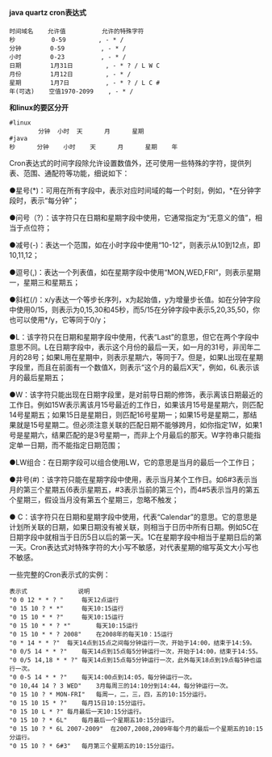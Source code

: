 #### java quartz cron表达式

```
时间域名    允许值          允许的特殊字符
秒          0-59	        , - * /
分钟        0-59	        , - * /
小时        0-23	        , - * /
日期        1月31日	        , - * ? / L W C
月份        1月12日	        , - * /
星期        1月7日	        , - * ? / L C #
年(可选)    空值1970-2099	, - * /
```

 **和linux的要区分开** 

```
#linux
        分钟	小时	天      月      星期
#java
秒      分钟    小时    天      月      星期    年
```

Cron表达式的时间字段除允许设置数值外，还可使用一些特殊的字符，提供列表、范围、通配符等功能，细说如下：

●星号(*)：可用在所有字段中，表示对应时间域的每一个时刻，例如，*在分钟字段时，表示“每分钟”；

●问号（?）：该字符只在日期和星期字段中使用，它通常指定为“无意义的值”，相当于点位符；

●减号(-)：表达一个范围，如在小时字段中使用“10-12”，则表示从10到12点，即10,11,12；

●逗号(,)：表达一个列表值，如在星期字段中使用“MON,WED,FRI”，则表示星期一，星期三和星期五；

●斜杠(/)：x/y表达一个等步长序列，x为起始值，y为增量步长值。如在分钟字段中使用0/15，则表示为0,15,30和45秒，而5/15在分钟字段中表示5,20,35,50，你也可以使用*/y，它等同于0/y；

●L：该字符只在日期和星期字段中使用，代表“Last”的意思，但它在两个字段中意思不同。L在日期字段中，表示这个月份的最后一天，如一月的31号，非闰年二月的28号；如果L用在星期中，则表示星期六，等同于7。但是，如果L出现在星期字段里，而且在前面有一个数值X，则表示“这个月的最后X天”，例如，6L表示该月的最后星期五；

●W：该字符只能出现在日期字段里，是对前导日期的修饰，表示离该日期最近的工作日。例如15W表示离该月15号最近的工作日，如果该月15号是星期六，则匹配14号星期五；如果15日是星期日，则匹配16号星期一；如果15号是星期二，那结果就是15号星期二。但必须注意关联的匹配日期不能够跨月，如你指定1W，如果1号是星期六，结果匹配的是3号星期一，而非上个月最后的那天。W字符串只能指定单一日期，而不能指定日期范围；

●LW组合：在日期字段可以组合使用LW，它的意思是当月的最后一个工作日；

●井号(#)：该字符只能在星期字段中使用，表示当月某个工作日。如6#3表示当月的第三个星期五(6表示星期五，#3表示当前的第三个)，而4#5表示当月的第五个星期三，假设当月没有第五个星期三，忽略不触发；

● C：该字符只在日期和星期字段中使用，代表“Calendar”的意思。它的意思是计划所关联的日期，如果日期没有被关联，则相当于日历中所有日期。例如5C在日期字段中就相当于日历5日以后的第一天。1C在星期字段中相当于星期日后的第一天。Cron表达式对特殊字符的大小写不敏感，对代表星期的缩写英文大小写也不敏感。

 

一些完整的Cron表示式的实例：

```
表示式              说明
"0 0 12 * * ? "     每天12点运行
"0 15 10 ? * *"     每天10:15运行
"0 15 10 * * ?"     每天10:15运行
"0 15 10 * * ? *"       每天10:15运行
"0 15 10 * * ? 2008"	在2008年的每天10：15运行
"0 * 14 * * ?"	每天14点到15点之间每分钟运行一次，开始于14:00，结束于14:59。
"0 0/5 14 * * ?"	每天14点到15点每5分钟运行一次，开始于14:00，结束于14:55。
"0 0/5 14,18 * * ?"	每天14点到15点每5分钟运行一次，此外每天18点到19点每5钟也运行一次。
"0 0-5 14 * * ?"	每天14:00点到14:05，每分钟运行一次。
"0 10,44 14 ? 3 WED"	3月每周三的14:10分到14:44，每分钟运行一次。
"0 15 10 ? * MON-FRI"	每周一，二，三，四，五的10:15分运行。
"0 15 10 15 * ?"	每月15日10:15分运行。
"0 15 10 L * ?"	每月最后一天10:15分运行。
"0 15 10 ? * 6L"	每月最后一个星期五10:15分运行。
"0 15 10 ? * 6L 2007-2009"	在2007,2008,2009年每个月的最后一个星期五的10:15分运行。
"0 15 10 ? * 6#3"	每月第三个星期五的10:15分运行。
```

